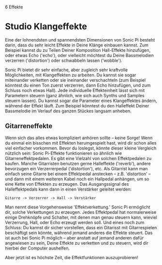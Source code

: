 6 Effekte

# Studio Klangeffekte

Eine der lohnendsten und spannendsten Dimensionen von Sonic Pi besteht darin, dass du sehr leicht Effekte in Deine Klänge einbauen kannst. Zum Beispiel kannst du zu Teilen Deiner Komposition Hall-Effekte hinzufügen, oder etwas Echo ('echo'), oder vielleicht möchtest du Deine Bassmelodien verzerren ('distortion') oder schwabbeln lassen ('wobble').

Sonic Pi bietet dir sehr einfache, aber zugleich sehr kraftvolle Möglichkeiten, mit Klangeffekten zu arbeiten. Du kannst sie sogar miteinander verketten oder sie ineinander verschachteln (zum Beispiel könntest du einen Ton zuerst verzerren, dann Echo hinzufügen, und zum Schluss noch etwas Hall). Jede individuelle Effekteinheit lässt sich mit Parametern steuern (ganz ähnlich, wie sich auch Synths und Samples steuern lassen). Du kannst sogar die Parameter eines Klangeffektes ändern, während der Effekt läuft. Zum Beispiel könntest du den Halleffekt Deiner Bassmelodie im Verlauf des ganzen Stückes langsam anheben.

## Gitarreneffekte

Wenn sich das alles etwas kompliziert anhören sollte – keine Sorge! Wenn du einmal ein bisschen mit Effekten herumgespielt hast, wird dir schon alles viel einfacher vorkommen. Bevor du loslegst, könnte dieser kleine Vergleich nützlich sein: Sonic  Pi-Effekte funktionieren so ähnlich wie Gitarreneffektpedalen. Es gibt eine Vielzahl von solchen Effektpedalen zu kaufen. Manche Gitarristen benutzen gerne Halleffekte ('reverb'), andere bevorzugen ein Verzerrerpedal ('distortion'), etc. Als Gitarrist kann man einfach seine Gitarre bei einem Effektpedal anstecken – z.B. 'distortion' – und dann mit einem weiteren Kabel noch ein Hallpedal anhängen, um so eine Kette von Effekten zu erzeugen. Das Ausgangssignal des Halleffektpedals kann dann in einen Verstärker geleitet werden:

```
Gitarre -> Verzerrer -> Hall -> Verstärker
```

Man nennt diese Vorgehensweise 'Effektverkettung.' Sonic Pi ermöglicht dir, solche Verkettungen zu erzeugen. Jedes Effektpedal hat normalerweise einige Drehknöpfe und Schalter, mit denen man genau steuern kann, wieviel Verzerrung, Hall, oder Echo erzeugt werden soll. Und eines noch zum Schluss: Du kannst dir sicher vorstellen, dass ein Gitarisst mit Gitarrespielen beschäftigt sein könnte, während jemand anderes die Effekte steuert. Das ist auch bei Sonic Pi möglich – aber anstatt auf jemand anderen dafür angewiesen zu sein, Deine Effekte zu verketten und zu steuern, wird dir hierbei der Computer aushelfen.

Aber jetzt ist es höchste Zeit, die Effektfunktionen auszuprobieren!




